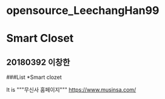# opensource_LeechangHan99
Smart Closet
============

20180392 이창한
----------------

###List
*Smart clozet


It is """무신사 홈페이지"""
<https://www.musinsa.com/>
